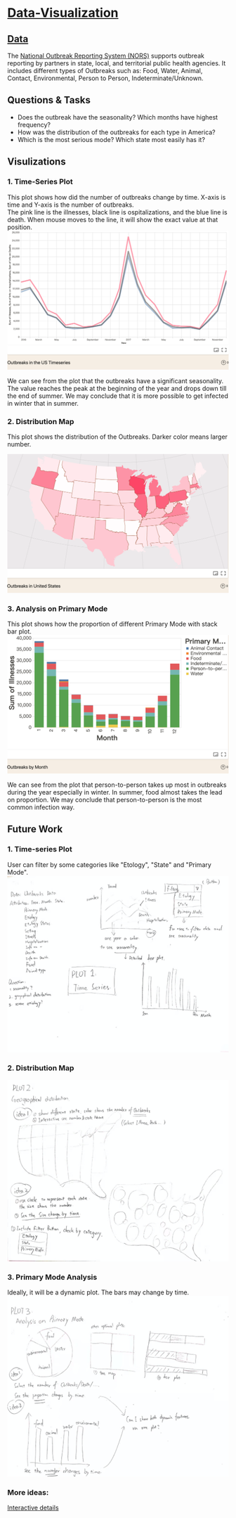 # [Data-Visualization](https://vizhub.com/MoooYang)

## [Data](https://gist.github.com/MoooYang/d9455d043b17797a5804d84df9b08c07)
The [National Outbreak Reporting System (NORS)](https://www.cdc.gov/nors/) supports outbreak reporting by partners in state, local, and territorial public health agencies.
It includes different types of Outbreaks such as: Food, Water, Animal, Contact, Environmental, Person to Person, Indeterminate/Unknown.

## Questions & Tasks
* Does the outbreak have the seasonality? Which months have highest frequency?
* How was the distribution of the outbreaks for each type in America?
* Which is the most serious mode? Which state most easily has it?

## Visulizations
### 1. Time-Series Plot
This plot shows how did the number of outbreaks change by time. X-axis is time and Y-axis is the number of outbreaks.\
The pink line is the illnesses, black line is ospitalizations, and the blue line is death. When mouse moves to the line, it will show the exact value at that position.
![image](https://github.com/MoooYang/DataV/blob/master/%E6%88%AA%E5%B1%8F2020-11-04%20%E4%B8%8B%E5%8D%8811.57.18.png)

We can see from the plot that the outbreaks have a significant seasonality. The value reaches the peak at the beginning of the year and drops down till the end of summer. We may conclude that it is more possible to get infected in winter that in summer.

### 2. Distribution Map
This plot shows the distribution of the Outbreaks. Darker color means larger number.

![image](https://github.com/MoooYang/DataV/blob/master/%E6%88%AA%E5%B1%8F2020-11-04%20%E4%B8%8B%E5%8D%8811.57.48.png)

### 3. Analysis on Primary Mode
This plot shows how the proportion of different Primary Mode with stack bar plot. 
![image](https://github.com/MoooYang/DataV/blob/master/%E6%88%AA%E5%B1%8F2020-11-04%20%E4%B8%8B%E5%8D%8811.58.03.png)

We can see from the plot that person-to-person takes up most in outbreaks during the year especially in winter. In summer, food almost takes the lead on proportion. We may conclude that person-to-person is the most common infection way. 
## Future Work

### 1. Time-series Plot
User can filter by some categories like "Etology", "State" and "Primary Mode".
![image](https://github.com/MoooYang/DataV/blob/master/01.png)
### 2. Distribution Map
![image](https://github.com/MoooYang/DataV/blob/master/02.png)
### 3. Primary Mode Analysis
Ideally, it will be a dynamic plot. The bars may change by time.
![image](https://github.com/MoooYang/DataV/blob/master/03.png)

### More ideas:
[Interactive details](https://observablehq.com/@vega/vega-lite-annotated-time-series?collection=@vega/vega-lite-api)
